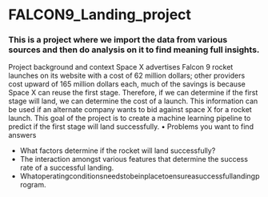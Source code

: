 # FALCON9_Landing_project




### This is a project where we import the data from various sources and then do analysis on it to find meaning full insights.



 Project background and context
Space X advertises Falcon 9 rocket launches on its website with a cost of 62 million dollars; other providers cost upward of 165 million dollars each, much of the savings is because Space X can reuse the first stage. Therefore, if we can determine if the first stage will land, we can determine the cost of a launch. This information can be used if an alternate company wants to bid against space X for a rocket launch. This goal of the project is to create a machine learning pipeline to predict if the first stage will land successfully.
• Problems you want to find answers
- What factors determine if the rocket will land successfully?
- The interaction amongst various features that determine the success rate of a successful landing.
- Whatoperatingconditionsneedstobeinplacetoensureasuccessfullandingprogram.




